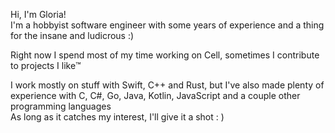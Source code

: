 Hi, I'm Gloria!  
I'm a hobbyist software engineer with some years of experience and a thing for the insane and ludicrous :)

Right now I spend most of my time working on Cell, sometimes I contribute to projects I like™️

I work mostly on stuff with Swift, C++ and Rust, but I've also made plenty of experience with C, C#, Go, Java, Kotlin, JavaScript and a couple other programming languages  
As long as it catches my interest, I'll give it a shot : )
